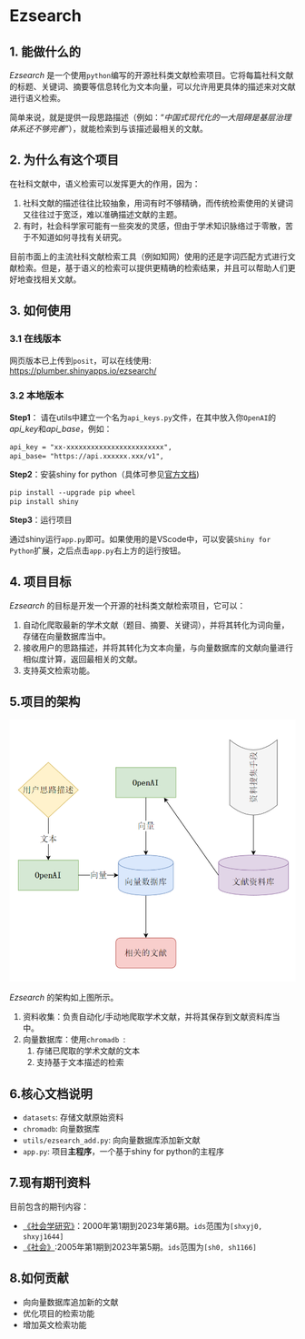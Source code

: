# Ezsearch

## 1. 能做什么的

*Ezsearch* 是一个使用`python`编写的开源社科类文献检索项目。它将每篇社科文献的标题、关键词、摘要等信息转化为文本向量，可以允许用更具体的描述来对文献进行语义检索。

简单来说，就是提供一段思路描述（例如：“*中国式现代化的一大阻碍是基层治理体系还不够完善*”），就能检索到与该描述最相关的文献。

## 2. 为什么有这个项目

在社科文献中，语义检索可以发挥更大的作用，因为：

1. 社科文献的描述往往比较抽象，用词有时不够精确，而传统检索使用的关键词又往往过于宽泛，难以准确描述文献的主题。
2. 有时，社会科学家可能有一些突发的灵感，但由于学术知识脉络过于零散，苦于不知道如何寻找有关研究。

目前市面上的主流社科文献检索工具（例如知网）使用的还是字词匹配方式进行文献检索。但是，基于语义的检索可以提供更精确的检索结果，并且可以帮助人们更好地查找相关文献。

## 3. 如何使用

### 3.1 在线版本

网页版本已上传到`posit`，可以在线使用:  https://plumber.shinyapps.io/ezsearch/

### 3.2 本地版本

**Step1**： 请在utils中建立一个名为`api_keys.py`文件，在其中放入你`OpenAI`的*api_key*和*api_base*，例如：
```
api_key = "xx-xxxxxxxxxxxxxxxxxxxxxxxx",
api_base= "https://api.xxxxxx.xxx/v1",
```

**Step2**：安装shiny for python（具体可参见[官方文档](https://shiny.posit.co/py/docs/install.html))

```
pip install --upgrade pip wheel
pip install shiny
```

**Step3**：运行项目

通过shiny运行`app.py`即可。如果使用的是VScode中，可以安装`Shiny for Python`扩展，之后点击`app.py`右上方的运行按钮。

## 4. 项目目标

*Ezsearch* 的目标是开发一个开源的社科类文献检索项目，它可以：

1. 自动化爬取最新的学术文献（题目、摘要、关键词），并将其转化为词向量，存储在向量数据库当中。
2. 接收用户的思路描述，并将其转化为文本向量，与向量数据库的文献向量进行相似度计算，返回最相关的文献。
3. 支持英文检索功能。

## 5.项目的架构

![基本架构](figs/image.png)

*Ezsearch* 的架构如上图所示。

1. 资料收集：负责自动化/手动地爬取学术文献，并将其保存到文献资料库当中。
2. 向量数据库：使用`chromadb `:
   1. 存储已爬取的学术文献的文本
   2. 支持基于文本描述的检索


## 6.核心文档说明

- `datasets`: 存储文献原始资料
- `chromadb`: 向量数据库
- `utils/ezsearch_add.py`: 向向量数据库添加新文献
- `app.py`: 项目**主程序**，一个基于shiny for python的主程序


## 7.现有期刊资料

目前包含的期刊内容：

- [《社会学研究》](http://shxyj.ajcass.org/)：2000年第1期到2023年第6期。`ids`范围为`[shxyj0, shxyj1644]`
- [《社会》](https://www.society.shu.edu.cn/CN/1004-8804/home.shtml):2005年第1期到2023年第5期。`ids`范围为`[sh0, sh1166]`

## 8.如何贡献

- 向向量数据库追加新的文献
- 优化项目的检索功能
- 增加英文检索功能